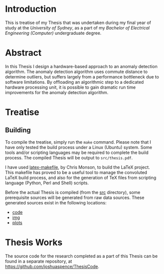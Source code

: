 # Introduction
This is treatise of my Thesis that was undertaken during my final year of study
at the *University of Sydney*, as a part of my *Bachelor of Electrical
Engineering (Computer)* undergraduate degree.

# Abstract
In this Thesis I design a hardware-based approach to an anomaly detection
algorithm. The anomaly detection algorithm uses commute distance to determine
outliers, but suffers largely from a performance bottleneck due to software
limitations. By offloading an algorithmic step to a dedicated hardware
processing unit, it is possible to gain dramatic run time improvements for the
anomaly detection algorithm.

# Treatise
## Building
To compile the treatise, simply run the `make` command. Please note that I have
only tested the build process under a Linux (Ubuntu) system. Some tools and/or
scripting languages may be required to complete the build process. The compiled
Thesis will be output to `src/thesis.pdf`.

I have used [latex-makefile](http://code.google.com/p/latex-makefile/), by Chris
Monson, to build the LaTeX project. This makefile has proved to be a useful tool
to manage the convoluted LaTeX build process, and also for the generation of TeX
files from scripting language (Python, Perl and Shell) scripts.

Before the actual Thesis is compiled (from the
[src](https://github.com/joshuaspence/Thesis/tree/master/src) directory), some
prerequisite sources will be generated from raw data sources. These generated
sources exist in the following locations:
- [code](https://github.com/joshuaspence/Thesis/tree/master/code)
- [img](https://github.com/joshuaspence/Thesis/tree/master/img)
- [plots](https://github.com/joshuaspence/Thesis/tree/master/plots)

<!---
## Dependencies
The following are required to compile my Thesis. Please note that this list is
not exhaustive.

- TODO
--->

# Thesis Works
The source code for the research completed as a part of this Thesis can be found
in a separate repository, at https://github.com/joshuaspence/ThesisCode.